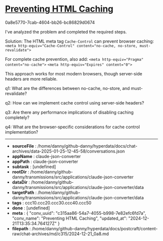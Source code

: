 # [Preventing HTML Caching](https://claude.ai/chat/c315aa86-54a7-4055-b998-7e82efc6fd7a)

0a8e5770-7cab-4604-bb26-bc86829d0674

 I've analyzed the problem and completed the required steps.

Solution:
The HTML meta tag `Cache-Control` can prevent browser caching:
`<meta http-equiv="Cache-Control" content="no-cache, no-store, must-revalidate">`

For complete cache prevention, also add:
`<meta http-equiv="Pragma" content="no-cache">`
`<meta http-equiv="Expires" content="0">`

This approach works for most modern browsers, though server-side headers are more reliable.

q1: What are the differences between no-cache, no-store, and must-revalidate?

q2: How can we implement cache control using server-side headers?

q3: Are there any performance implications of disabling caching completely?

q4: What are the browser-specific considerations for cache control implementation?

---

* **sourceFile** : /home/danny/github-danny/hyperdata/docs/chat-archives/data-2025-01-25-12-45-58/conversations.json
* **appName** : claude-json-converter
* **appPath** : claude-json-converter
* **subtask** : [undefined]
* **rootDir** : /home/danny/github-danny/transmissions/src/applications/claude-json-converter
* **dataDir** : /home/danny/github-danny/transmissions/src/applications/claude-json-converter/data
* **targetPath** : /home/danny/github-danny/transmissions/src/applications/claude-json-converter/data
* **tags** : ccc10.ccc20.ccc30.ccc40.ccc50
* **done** : [undefined]
* **meta** : {
  "conv_uuid": "c315aa86-54a7-4055-b998-7e82efc6fd7a",
  "conv_name": "Preventing HTML Caching",
  "updated_at": "2024-12-21T13:35:34.764127Z"
}
* **filepath** : /home/danny/github-danny/hyperdata/docs/postcraft/content-raw/chat-archives/md/c315/2024-12-21_0a8.md